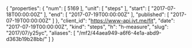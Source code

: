 {
  "properties": {
    "num": [
      5169
    ],
    "unit": [
      "steps"
    ],
    "start": [
      "2017-07-18T00:00:00Z"
    ],
    "end": [
      "2017-07-19T00:00:00Z"
    ],
    "published": [
      "2017-07-19T00:00:00Z"
    ]
  },
  "client_id": "https://www-api.jvt.me/fit",
  "date": "2017-07-19T00:00:00Z",
  "kind": "steps",
  "h": "h-measure",
  "slug": "2017/07/y25yc",
  "aliases": [
    "/mf2/44aea949-a6f6-4e1a-abd9-d363b19b28bb/"
  ]
}
